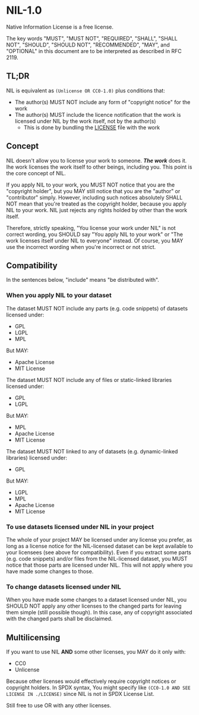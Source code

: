 # NIL-1.0

Native Information License is a free license.

The key words "MUST", "MUST NOT", "REQUIRED", "SHALL", "SHALL NOT", "SHOULD", "SHOULD NOT", "RECOMMENDED",  "MAY", and "OPTIONAL" in this document are to be interpreted as described in RFC 2119.

## TL;DR

NIL is equivalent as `(Unlicense OR CC0-1.0)` plus conditions that:

- The author(s) MUST NOT include any form of "copyright notice" for the work
- The author(s) MUST include the licence notification that the work is licensed under NIL by the work itself, not by the author(s)
  - This is done by bundling the [LICENSE](LICENSE) file with the work

## Concept

NIL doesn't allow you to license your work to someone. ***The work*** does it. Ihe work licenses the work itself to other beings, including you. This point is the core concept of NIL.

If you apply NIL to your work, you MUST NOT notice that you are the "copyright holder", but you MAY still notice that you are the "author" or "contributor" simply. However, including such notices absolutely SHALL NOT mean that you're treated as the copyright holder, because you apply NIL to your work. NIL just rejects any rights holded by other than the work itself.

Therefore, strictly speaking, "You license your work under NIL" is not correct wording, you SHOULD say "You apply NIL to your work" or "The work licenses itself under NIL to everyone" instead. Of course, you MAY use the incorrect wording when you're incorrect or not strict.

## Compatibility

In the sentences below, "include" means "be distributed with".

### When you apply NIL to your dataset

The dataset MUST NOT include any parts (e.g. code snippets) of datasets licensed under:

- GPL
- LGPL
- MPL

But MAY:

- Apache License
- MIT License

The dataset MUST NOT include any of files or static-linked libraries licensed under:

- GPL
- LGPL

But MAY:

- MPL
- Apache License
- MIT License

The dataset MUST NOT linked to any of datasets (e.g. dynamic-linked libraries) licensed under:

- GPL

But MAY:

- LGPL
- MPL
- Apache License
- MIT License

### To use datasets licensed under NIL in your project

The whole of your project MAY be licensed under any license you prefer, as long as a license notice for the NIL-licensed dataset can be kept available to your licensees (see above for compatibility). Even if you extract some parts (e.g. code snippets) and/or files from the NIL-licensed dataset, you MUST notice that those parts are licensed under NIL. This will not apply where you have made some changes to those.

### To change datasets licensed under NIL

When you have made some changes to a dataset licensed under NIL, you SHOULD NOT apply any other licenses to the changed parts for leaving them simple (still possible though). In this case, any of copyright associated with the changed parts shall be disclaimed.

## Multilicensing

If you want to use NIL **AND** some other licenses, you MAY do it only with:

- CC0
- Unlicense

Because other licenses would effectively require copyright notices or copyright holders. In SPDX syntax, You might specify like `(CC0-1.0 AND SEE LICENSE IN ./LICENSE)` since NIL is not in SPDX License List.

Still free to use OR with any other licenses.